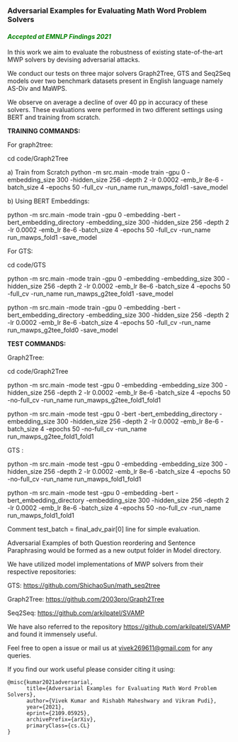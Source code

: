 ### **Adversarial Examples for Evaluating Math Word Problem Solvers**
#### <span style="color:green"> *Accepted at EMNLP Findings 2021*


In this work we aim to evaluate the robustness of existing state-of-the-art MWP solvers by devising adversarial attacks.

We conduct our tests on three major solvers Graph2Tree, GTS and Seq2Seq models over two benchmark datasets present in English language namely AS-Div and MaWPS.

We observe on average a decline of over 40 pp in accuracy of these solvers. These evaluations were performed in two different settings using BERT and training from scratch.

**TRAINING COMMANDS:**

For graph2tree:

cd code/Graph2Tree

a) Train from Scratch
python -m src.main -mode train -gpu 0 -embedding_size 300 -hidden_size 256 -depth 2 -lr 0.0002 -emb_lr 8e-6 -batch_size 4 -epochs 50 -full_cv -run_name run_mawps_fold1 -save_model

b) Using BERT Embeddings: 

python -m src.main -mode train -gpu 0 -embedding -bert -bert_embedding_directory -embedding_size 300 -hidden_size 256 -depth 2 -lr 0.0002 -emb_lr 8e-6 -batch_size 4 -epochs 50 -full_cv -run_name run_mawps_fold1 -save_model


For GTS:

cd code/GTS

python -m src.main -mode train -gpu 0 -embedding -embedding_size 300 -hidden_size 256 -depth 2 -lr 0.0002 -emb_lr 8e-6 -batch_size 4 -epochs 50 -full_cv -run_name run_mawps_g2tee_fold1 -save_model

python -m src.main -mode train -gpu 0 -embedding -bert -bert_embedding_directory -embedding_size 300 -hidden_size 256 -depth 2 -lr 0.0002 -emb_lr 8e-6 -batch_size 4 -epochs 50 -full_cv -run_name run_mawps_g2tee_fold0 -save_model


**TEST COMMANDS:**

Graph2Tree:

cd code/Graph2Tree

python -m src.main -mode test -gpu 0 -embedding -embedding_size 300 -hidden_size 256 -depth 2 -lr 0.0002 -emb_lr 8e-6 -batch_size 4 -epochs 50 -no-full_cv -run_name run_mawps_g2tee_fold1_fold1

python -m src.main -mode test -gpu 0 -bert -bert_embedding_directory -embedding_size 300 -hidden_size 256 -depth 2 -lr 0.0002 -emb_lr 8e-6 -batch_size 4 -epochs 50 -no-full_cv -run_name run_mawps_g2tee_fold1_fold1

GTS : 

python -m src.main -mode test -gpu 0 -embedding -embedding_size 300 -hidden_size 256 -depth 2 -lr 0.0002 -emb_lr 8e-6 -batch_size 4 -epochs 50 -no-full_cv -run_name run_mawps_fold1_fold1

python -m src.main -mode test -gpu 0 -embedding -bert -bert_embedding_directory -embedding_size 300 -hidden_size 256 -depth 2 -lr 0.0002 -emb_lr 8e-6 -batch_size 4 -epochs 50 -no-full_cv -run_name run_mawps_fold1_fold1


Comment test_batch = final_adv_pair[0] line for simple evaluation.

Adversarial Examples of both Question reordering and Sentence Paraphrasing would be formed as a new output folder in Model directory.


We have utilized model implementations of MWP solvers from their respective repositories:

GTS: https://github.com/ShichaoSun/math_seq2tree

Graph2Tree: https://github.com/2003pro/Graph2Tree

Seq2Seq: https://github.com/arkilpatel/SVAMP

We have also referred to the repository https://github.com/arkilpatel/SVAMP and found it immensely useful.


Feel free to open a issue or mail us at vivek269611@gmail.com for any queries.

If you find our work useful please consider citing it using: 
```
@misc{kumar2021adversarial,
      title={Adversarial Examples for Evaluating Math Word Problem Solvers}, 
      author={Vivek Kumar and Rishabh Maheshwary and Vikram Pudi},
      year={2021},
      eprint={2109.05925},
      archivePrefix={arXiv},
      primaryClass={cs.CL}
}
```


